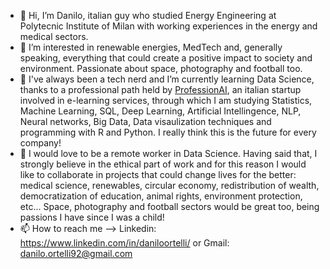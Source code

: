 - 👋 Hi, I’m Danilo, italian guy who studied Energy Engineering at Polytecnic Institute of Milan with working experiences in the energy and medical sectors.
- 👀 I’m interested in renewable energies, MedTech and, generally speaking, everything that could create a positive impact to society and environment. Passionate about space, photography and football too. 
- 🌱 I've always been a tech nerd and I’m currently learning Data Science, thanks to a professional path held by [ProfessionAI](https://www.profession.ai/), an italian startup involved in e-learning services, through which I am studying Statistics, Machine Learning, SQL, Deep Learning, Artificial Intellingence, NLP, Neural networks, Big Data, Data visaulization techniques and programming with R and Python. I really think this is the future for every company!
- 💞️ I would love to be a remote worker in Data Science. Having said that, I strongly believe in the ethical part of work and for this reason I would like to collaborate in projects that could change lives for the better: medical science, renewables, circular economy, redistribution of wealth, 
democratization of education, animal rights, environment protection, etc... Space, photography and football sectors would be great too, being passions I have since I was a child!
- 📫 How to reach me --> Linkedin: https://www.linkedin.com/in/daniloortelli/ or Gmail: danilo.ortelli92@gmail.com 

<!---
danort92/danort92 is a ✨ special ✨ repository because its `README.md` (this file) appears on your GitHub profile.
You can click the Preview link to take a look at your changes.
--->
